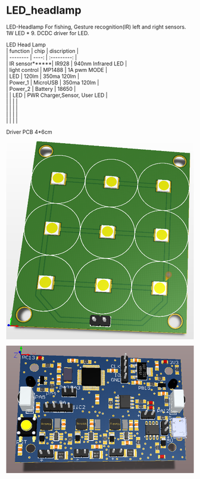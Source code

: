 # LED_headlamp
LED-Headlamp For fishing, Gesture recognition(IR) left and right sensors. 1W LED * 9.  DCDC driver for LED.                

LED Head Lamp                                      
| function       | chip     | discription                       |                  
| --------       | ----:    | :---------:                       |             
| IR sensor******| IR928    | 940nm Infrared LED                |               
| light control  | MP1488   | 1A pwm MODE                       |       
| LED            | 120lm    | 350ma 120lm                       |           
| Power_1        | MicroUSB | 350ma 120lm                       |          
| Power_2        | Battery  | 18650                             |           
|                | LED      | PWR Charger,Sensor, User LED      |             
|         |    |                               |             
|         |    |                              |             
|        |   |                              |             
|         |    |                            |             

Driver PCB 4*6cm


                

![image](https://github.com/xiaoqianzi15/LED_headlamp/blob/master/pic/LED.png)       

![image](https://github.com/xiaoqianzi15/LED_headlamp/blob/master/pic/Driver.png)
          
